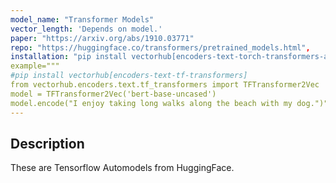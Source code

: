 ```yaml
---
model_name: "Transformer Models" 
vector_length: 'Depends on model.' 
paper: "https://arxiv.org/abs/1910.03771"
repo: "https://huggingface.co/transformers/pretrained_models.html",
installation: "pip install vectorhub[encoders-text-torch-transformers-auto]"
example="""
#pip install vectorhub[encoders-text-tf-transformers]
from vectorhub.encoders.text.tf_transformers import TFTransformer2Vec
model = TFTransformer2Vec('bert-base-uncased')
model.encode("I enjoy taking long walks along the beach with my dog.")"""
---
```


## Description

These are Tensorflow Automodels from HuggingFace.
